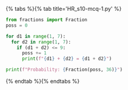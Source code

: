 {% tabs %}{% tab title='HR_s10-mcq-1.py' %}

```py
from fractions import Fraction
poss = 0

for d1 in range(1, 7):
  for d2 in range(1, 7):
    if (d1 + d2) <= 9:
      poss += 1
      print(f"{d1} + {d2} = {d1 + d2}")

print(f"Probability: {Fraction(poss, 36)}")
```

{% endtab %}{% endtabs %}
